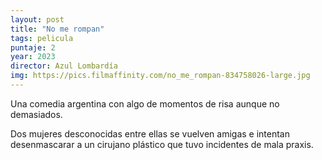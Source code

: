 ```yaml
---
layout: post
title: "No me rompan"
tags: pelicula
puntaje: 2
year: 2023
director: Azul Lombardía
img: https://pics.filmaffinity.com/no_me_rompan-834758026-large.jpg
---
```


Una comedia argentina con algo de momentos de risa aunque no demasiados.

Dos mujeres desconocidas entre ellas se vuelven amigas e intentan desenmascarar a un cirujano plástico que tuvo incidentes de mala praxis.

